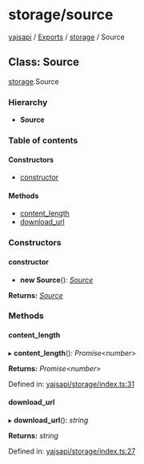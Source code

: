 # storage/source

[yajsapi](https://github.com/golemfactory/yagna-docs/tree/9699eb3e934dbc2c15063c37bc7a317a2c47fef4/yajsapi/README.md) / [Exports](https://github.com/golemfactory/yagna-docs/tree/9699eb3e934dbc2c15063c37bc7a317a2c47fef4/yajsapi/modules.md) / [storage](../yajsapi-2/storage.md) / Source

## Class: Source

[storage](../yajsapi-2/storage.md).Source

### Hierarchy

* **Source**

### Table of contents

#### Constructors

* [constructor](storage.source.md#constructor)

#### Methods

* [content\_length](storage.source.md#content_length)
* [download\_url](storage.source.md#download_url)

### Constructors

#### constructor

+ **new Source**\(\): [_Source_](storage.source.md)

**Returns:** [_Source_](storage.source.md)

### Methods

#### content\_length

▸ **content\_length**\(\): _Promise_&lt;_number_&gt;

**Returns:** _Promise_&lt;_number_&gt;

Defined in: [yajsapi/storage/index.ts:31](https://github.com/golemfactory/yajsapi/blob/0a8d8c8/yajsapi/storage/index.ts#L31)

#### download\_url

▸ **download\_url**\(\): _string_

**Returns:** _string_

Defined in: [yajsapi/storage/index.ts:27](https://github.com/golemfactory/yajsapi/blob/0a8d8c8/yajsapi/storage/index.ts#L27)

